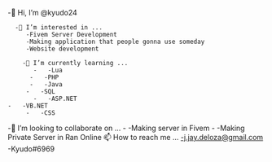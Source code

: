   -👋 Hi, I’m @kyudo24
  
      -👀 I’m interested in ...
         -Fivem Server Development
         -Making application that people gonna use someday
         -Website development
   
        -🌱 I’m currently learning ...
           -   -Lua
          -   -PHP
          -   -Java
         -   -SQL
           -   -ASP.NET
    -   -VB.NET
         -   -CSS
    
  -💞️ I’m looking to collaborate on ...
    -   -Making server in Fivem
    -   -Making Private Server in Ran Online
📫 How to reach me ...
    -j.jay.deloza@gmail.com
     -Kyudo#6969
<!---
kyudo24/kyudo24 is a ✨ special ✨ repository because its `README.md` (this file) appears on your GitHub profile.
You can click the Preview link to take a look at your changes.
--->
